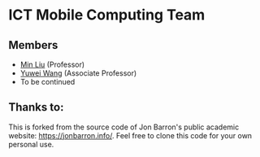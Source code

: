 # ICT Mobile Computing Team

## Members
- [Min Liu](http://www.ict.cas.cn/sourcedb_2018_ict_cas/cn/jssrck/200909/t20090917_2496676.html) (Professor)
- [Yuwei Wang](https://ict-ywwang.github.io/) (Associate Professor) 
- To be continued

## Thanks to:
This is forked from the source code of Jon Barron's public academic website: https://jonbarron.info/. Feel free to clone this code for your own personal use.
